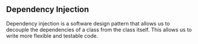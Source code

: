 ## Dependency Injection
Dependency injection is a software design pattern that allows us to decouple the dependencies of a class from the class itself. This allows us to write more flexible and testable code.

